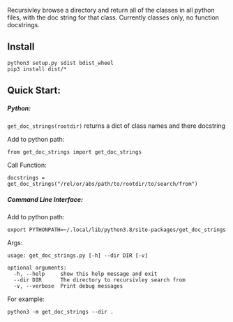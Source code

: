 Recursivley browse a directory and return all of the classes in all python files, with the doc string for that class. Currently classes only, no function docstrings.

## Install
```
python3 setup.py sdist bdist_wheel
pip3 install dist/*
```

## Quick Start:

##### Python:

`get_doc_strings(rootdir)` returns a dict of class names and there docstring

Add to python path:
```
from get_doc_strings import get_doc_strings
```

Call Function:
```
docstrings = get_doc_strings("/rel/or/abs/path/to/rootdir/to/search/from")
```

##### Command Line Interface:

Add to python path:
```
export PYTHONPATH=~/.local/lib/python3.8/site-packages/get_doc_strings
```

Args:
```
usage: get_doc_strings.py [-h] --dir DIR [-v]

optional arguments:
  -h, --help     show this help message and exit
  --dir DIR      The directory to recursivley search from
  -v, --verbose  Print debug messages
```

For example:
```
python3 -m get_doc_strings --dir .
```
